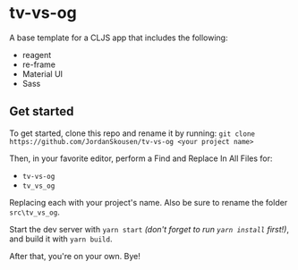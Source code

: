 # tv-vs-og 

A base template for a CLJS app that includes the following:
- reagent
- re-frame
- Material UI
- Sass

## Get started

To get started, clone this repo and rename it by running: `git clone https://github.com/JordanSkousen/tv-vs-og <your project name>`

Then, in your favorite editor, perform a Find and Replace In All Files for:
- `tv-vs-og`
- `tv_vs_og`

Replacing each with your project's name. Also be sure to rename the folder `src\tv_vs_og`.

Start the dev server with `yarn start` *(don't forget to run `yarn install` first!)*, and build it with `yarn build`.

After that, you're on your own. Bye!
